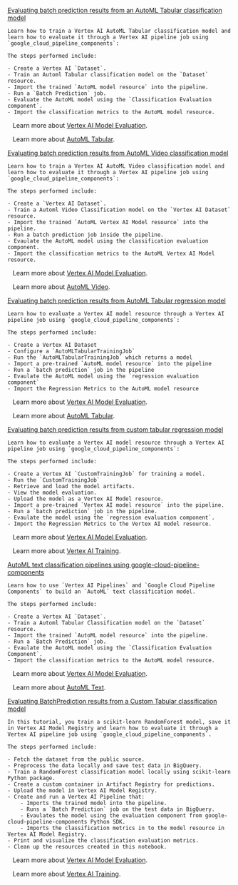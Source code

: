 
[Evaluating batch prediction results from an AutoML Tabular classification model](https://github.com/GoogleCloudPlatform/vertex-ai-samples/blob/main/notebooks/official/model_evaluation/automl_tabular_classification_model_evaluation.ipynb)

```
Learn how to train a Vertex AI AutoML Tabular classification model and learn how to evaluate it through a Vertex AI pipeline job using `google_cloud_pipeline_components`:

The steps performed include:

- Create a Vertex AI `Dataset`.
- Train an Automl Tabular classification model on the `Dataset` resource.
- Import the trained `AutoML model resource` into the pipeline.
- Run a `Batch Prediction` job.
- Evaluate the AutoML model using the `Classification Evaluation component`.
- Import the classification metrics to the AutoML model resource.

```

&nbsp;&nbsp;&nbsp;Learn more about [Vertex AI Model Evaluation](https://cloud.google.com/vertex-ai/docs/evaluation/introduction).

&nbsp;&nbsp;&nbsp;Learn more about [AutoML Tabular](https://cloud.google.com/vertex-ai/docs/start/automl-users#tables).


[Evaluating batch prediction results from AutoML Video classification model](https://github.com/GoogleCloudPlatform/vertex-ai-samples/blob/main/notebooks/official/model_evaluation/automl_video_classification_model_evaluation.ipynb)

```
Learn how to train a Vertex AI AutoML Video classification model and learn how to evaluate it through a Vertex AI pipeline job using `google_cloud_pipeline_components`:

The steps performed include:

- Create a `Vertex AI Dataset`.
- Train a Automl Video Classification model on the `Vertex AI Dataset` resource.
- Import the trained `AutoML Vertex AI Model resource` into the pipeline.
- Run a batch prediction job inside the pipeline.
- Evaulate the AutoML model using the classification evaluation component.
- Import the classification metrics to the AutoML Vertex AI Model resource.

```

&nbsp;&nbsp;&nbsp;Learn more about [Vertex AI Model Evaluation](https://cloud.google.com/vertex-ai/docs/evaluation/introduction).

&nbsp;&nbsp;&nbsp;Learn more about [AutoML Video](https://cloud.google.com/vertex-ai/docs/video-data/classification/prepare-data).


[Evaluating batch prediction results from AutoML Tabular regression model](https://github.com/GoogleCloudPlatform/vertex-ai-samples/blob/main/notebooks/official/model_evaluation/automl_tabular_regression_model_evaluation.ipynb)

```
Learn how to evaluate a Vertex AI model resource through a Vertex AI pipeline job using `google_cloud_pipeline_components`:

The steps performed include:

- Create a Vertex AI Dataset
- Configure a `AutoMLTabularTrainingJob`
- Run the `AutoMLTabularTrainingJob` which returns a model
- Import a pre-trained `AutoML model resource` into the pipeline
- Run a `batch prediction` job in the pipeline
- Evaulate the AutoML model using the `regression evaluation component`
- Import the Regression Metrics to the AutoML model resource

```

&nbsp;&nbsp;&nbsp;Learn more about [Vertex AI Model Evaluation](https://cloud.google.com/vertex-ai/docs/evaluation/introduction).

&nbsp;&nbsp;&nbsp;Learn more about [AutoML Tabular](https://cloud.google.com/vertex-ai/docs/start/automl-users#tables).


[Evaluating batch prediction results from custom tabular regression model](https://github.com/GoogleCloudPlatform/vertex-ai-samples/blob/main/notebooks/official/model_evaluation/custom_tabular_regression_model_evaluation.ipynb)

```
Learn how to evaluate a Vertex AI model resource through a Vertex AI pipeline job using `google_cloud_pipeline_components`:

The steps performed include:

- Create a Vertex AI `CustomTrainingJob` for training a model.
- Run the `CustomTrainingJob` 
- Retrieve and load the model artifacts.
- View the model evaluation.
- Upload the model as a Vertex AI Model resource.
- Import a pre-trained `Vertex AI model resource` into the pipeline.
- Run a `batch prediction` job in the pipeline.
- Evaulate the model using the `regression evaluation component`.
- Import the Regression Metrics to the Vertex AI model resource.

```

&nbsp;&nbsp;&nbsp;Learn more about [Vertex AI Model Evaluation](https://cloud.google.com/vertex-ai/docs/evaluation/introduction).

&nbsp;&nbsp;&nbsp;Learn more about [Vertex AI Training](https://cloud.google.com/vertex-ai/docs/training/custom-training).


[AutoML text classification pipelines using google-cloud-pipeline-components](https://github.com/GoogleCloudPlatform/vertex-ai-samples/blob/main/notebooks/official/model_evaluation/automl_text_classification_model_evaluation.ipynb)

```
Learn how to use `Vertex AI Pipelines` and `Google Cloud Pipeline Components` to build an `AutoML` text classification model.

The steps performed include:

- Create a Vertex AI `Dataset`.
- Train a Automl Tabular Classification model on the `Dataset` resource.
- Import the trained `AutoML model resource` into the pipeline.
- Run a `Batch Prediction` job.
- Evaulate the AutoML model using the `Classification Evaluation Component`.
- Import the classification metrics to the AutoML model resource.

```

&nbsp;&nbsp;&nbsp;Learn more about [Vertex AI Model Evaluation](https://cloud.google.com/vertex-ai/docs/evaluation/introduction).

&nbsp;&nbsp;&nbsp;Learn more about [AutoML Text](https://cloud.google.com/vertex-ai/docs/text-data/classification/prepare-data).


[Evaluating BatchPrediction results from a Custom Tabular classification model](https://github.com/GoogleCloudPlatform/vertex-ai-samples/blob/main/notebooks/official/model_evaluation/custom_tabular_classification_model_evaluation.ipynb)

```
In this tutorial, you train a scikit-learn RandomForest model, save it in Vertex AI Model Registry and learn how to evaluate it through a Vertex AI pipeline job using `google_cloud_pipeline_components`.

The steps performed include:

- Fetch the dataset from the public source.
- Preprocess the data locally and save test data in BigQuery.
- Train a RandomForest classification model locally using scikit-learn Python package.
- Create a custom container in Artifact Registry for predictions.
- Upload the model in Vertex AI Model Registry.
- Create and run a Vertex AI Pipeline that:
    - Imports the trained model into the pipeline.
    - Runs a `Batch Prediction` job on the test data in BigQuery.
    - Evaulates the model using the evaluation component from google-cloud-pipeline-components Python SDK.
    - Imports the classification metrics in to the model resource in Vertex AI Model Registry.
- Print and visualize the classification evaluation metrics.
- Clean up the resources created in this notebook.

```

&nbsp;&nbsp;&nbsp;Learn more about [Vertex AI Model Evaluation](https://cloud.google.com/vertex-ai/docs/evaluation/introduction).

&nbsp;&nbsp;&nbsp;Learn more about [Vertex AI Training](https://cloud.google.com/vertex-ai/docs/training/custom-training).

